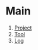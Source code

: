 # Main

1. [Project](notes/001_project/index.md)
2. [Tool](notes/002_tool/index.md)
3. [Log](notes/003_log/index.md)
